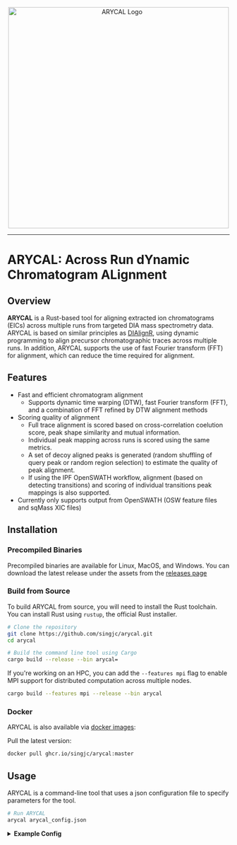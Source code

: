 <p align="center">
  <picture>
    <source media="(prefers-color-scheme: dark)" srcset="https://github.com/singjc/arycal/raw/master/assets/img/arycal_logo_400x419.png" alt="ARYCAL_Logo" width="500">
    <source media="(prefers-color-scheme: light)" srcset="https://github.com/singjc/arycal/raw/master/assets/img/arycal_logo_400x419.png" alt="ARYCAL_Logo" width="500">
    <img alt="ARYCAL Logo" comment="Placeholder to transition between light color mode and dark color mode - this image is not directly used." src="https://github.com/singjc/arycal/raw/master/assets/img/arycal_logo_400x419.pngarycal_logo_400x419.png">
  </picture>
</p>

---

# ARYCAL: Across Run dYnamic Chromatogram ALignment


## Overview
**ARYCAL** is a Rust-based tool for aligning extracted ion chromatograms (EICs) across multiple runs from targeted DIA mass spectrometry data. ARYCAL is based on  similar principles as [DIAlignR](https://github.com/shubham1637/DIAlignR), using dynamic programming to align precursor chromatographic traces across multiple runs. In addition, ARYCAL supports the use of fast Fourier transform (FFT) for alignment, which can reduce the time required for alignment.

## Features
- Fast and efficient chromatogram alignment
  - Supports dynamic time warping (DTW), fast Fourier transform (FFT), and a combination of FFT refined by DTW alignment methods
- Scoring quality of alignment
  - Full trace alignment is scored based on cross-correlation coelution score, peak shape similarity and mutual information.
  - Individual peak mapping across runs is scored using the same metrics.
  - A set of decoy aligned peaks is generated (random shuffling of query peak or random region selection) to estimate the quality of peak alignment.
  - If using the IPF OpenSWATH workflow, alignment (based on detecting transitions) and scoring of individual transitions peak mappings is also supported.
- Currently only supports output from OpenSWATH (OSW feature files and sqMass XIC files)

## Installation

### Precompiled Binaries

Precompiled binaries are available for Linux, MacOS, and Windows. You can download the latest release under the assets from the [releases page](https://github.com/singjc/arycal/releases)

### Build from Source

To build ARYCAL from source, you will need to install the Rust toolchain. You can install Rust using `rustup`, the official Rust installer.

```bash
# Clone the repository
git clone https://github.com/singjc/arycal.git
cd arycal

# Build the command line tool using Cargo
cargo build --release --bin arycal=
```

If you're working on an HPC, you can add the `--features mpi` flag to enable MPI support for distributed computation across multiple nodes.

```bash
cargo build --features mpi --release --bin arycal
```

### Docker

ARYCAL is also available via [docker images](https://github.com/users/singjc/packages/container/package/arycal):

Pull the latest version:

```bash
docker pull ghcr.io/singjc/arycal:master
```

## Usage

ARYCAL is a command-line tool that uses a json configuration file to specify parameters for the tool. 

```bash
# Run ARYCAL 
arycal arycal_config.json
```

<details>
<summary> <b>Example Config</b> </summary>

Remove the comments before running the configuration file.

```json
{
  "xic": {
    # Use the precursor chromatogram in the alignment
    "include-precursor": true,
    # Number of precursor isotopes to use
    "num-isotopes": 3,
    # The extraction ion chroamtogram input file type (Currently only sqMass is supported)
    "file-type": "sqMass",
    # The file paths to the XIC files
    "file-paths": [
      "data/xics/hroest_K120808_Strep0%PlasmaBiolRepl1_R01_SW.sqMass",
      "data/xics/hroest_K120808_Strep0%PlasmaBiolRepl1_R02_SW.sqMass",
      "data/xics/hroest_K120808_Strep0%PlasmaBiolRepl1_R03_SW.sqMass"
    ]
  },
  "features": {
    # The feature file type (Currently only OSW is supported)
    "file-type": "osw",
    # The file paths to the feature files (Currently only one file is supported, assumming it's a merged OSW file of all runs)
    "file-paths": [
      "data/merged.osw"
    ]
  },
  "filters": {
    # Whether to include decoy precursor XICs to align as well
    "decoy": false,
    # Whether to aligned and score identifying transitions
    "include_identifying_transitions": false
  },
  "alignment": {
    # The batch size for aligning N precursors for a given thread
    "batch_size": 1000,
    # The alignment method to use (Currently supports DTW, FFT, and FFTDTW)
    "method": "FFT",
    # The type of reference to use (Currently supports star, mst, progressive)
    "reference_type": "star",
    # Specifies the reference run to use (otherwise a random run is selected each time). Only used if reference_type is set to "star"
    "reference_run": null,
    # Whether to use the total ion chromatogram (TIC) for alignment. (Currently only supports true, as the alignment path is usually monotonic for the MS2 transitions)
    "use_tic": true,
    # Smoothing parameters for the chromatogram (Currently only supports Savitsky-golay smoothing)
    "smoothing": {
      "sgolay_window": 11,
      "sgolay_order": 3
    },
    # The tolearance for mapping query peaks to the reference run using the alignment result
    "rt_mapping_tolerance": 20.0,
    # The method for generating decoy aligned peaks. (Currently supports shuffle, random_region)
    "decoy_peak_mapping_method": "shuffle",
    # Size of the window to use for the decoy peak mapping. Only used when the method is random_region.
    "decoy_window_size": 30
  },
  # Disable the tqdm progress bar
  "disable_progress_bar": false,
}
```

</details>

